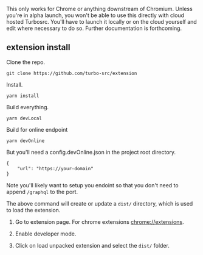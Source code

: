 This only works for Chrome or anything downstream of Chromium. Unless you're in alpha launch, you won't be able to use this directly with cloud hosted Turbosrc. You'll have to launch it locally or on the cloud yourself and edit where necessary to do so. Further documentation is forthcoming.

## extension install

Clone the repo.

```
git clone https://github.com/turbo-src/extension
```

Install.

`yarn install`

Build everything.

`yarn devLocal`

Build for online endpoint

`yarn devOnline`

But you'll need a config.devOnline.json in the project root directory.

```
{
    "url": "https://your-domain"
}
```

Note you'll likely want to setup you endoint so that you don't need to append `/graphql` to the port.

The above command will create or update a `dist/` directory, which is used to load the extension.

1. Go to extension page. For chrome extensions [chrome://extensions](chrome://extensions).

2. Enable developer mode.

3. Click on load unpacked extension and select the `dist/` folder.
